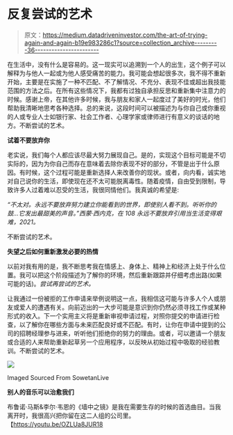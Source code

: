 # 反复尝试的艺术

> 原文：<https://medium.datadriveninvestor.com/the-art-of-trying-again-and-again-b19e983286c1?source=collection_archive---------36----------------------->

在生活中，没有什么是容易的。这一现实可以追溯到一个人的出生，这个例子可以解释为与他人一起或为他人感受痛苦的能力。我可能会想起很多次，我不得不重新开始，主要是在实施了一种不匹配、不了解情况、不充分、表现不佳或超出我技能范围的方法之后。在所有这些情况下，我都有过独自承担反思和重新集中注意力的时候。感谢上帝，在其他许多时候，我与朋友和家人一起度过了美好的时光，他们帮助我清晰地思考各种选择。总的来说，这段时间可以被描述为与你自己或你重视的人或专业人士如银行家、社会工作者、心理学家或律师进行有意义的谈话的地方。不断尝试的艺术。

**试着不要放弃你**

老实说，我们每个人都应该尽最大努力展现自己。是的，实现这个目标可能是不切实际的，因为为你自己而存在意味着去除你表现不好的部分，不管是出于什么原因。有时候，这个过程可能是重新选择人来改善你的现状。或者，向内看，诚实地对自己说你的生活，即使现在还不太可能脱离毒性。随着疫情，自由受到限制，导致许多人过着难以忍受的生活，我很同情他们。我真诚的希望是:

*“不太对。永远不要放弃努力建立你能看到的世界，即使别人看不到。听听你的鼓…它发出最甜美的声音。”西蒙·西内克，在 108 永远不要放弃引用当生活变得艰难，2021。*

不断尝试的艺术。

**失望之后如何重新激发必要的热情**

以前对我有用的是，我不断思考我在情感上、身体上、精神上和经济上处于什么位置。我可以把这个阶段描述为了解你的环境，然后重新跟踪并仔细考虑出路(如果可能的话)。*尝试再尝试的艺术。*

让我通过一份被拒的工作申请来举例说明这一点，我相信这可能与许多人个人或朋友或爱人的遭遇有关。向前迈出的一大步可能是意识到你仍然必须寻找工作或某种形式的收入。下一个实用主义将是重新审视申请过程，对照你提交的申请进行检查，以了解你在哪些方面与未来匹配良好或不匹配。有时，让你在申请中提到的公司的招聘经理参与进来，听听他们拒绝你的努力的理由。或者，可以邀请一个朋友或合适的人来帮助重新起草另一个应用程序，以反映从初始过程中吸取的经验教训。不断尝试的艺术。

![](img/2c3a124ed15be8a388e3166fd181422f.png)

Imaged Sourced From SowetanLive

**别人的音乐可以治愈我们**

布鲁诺·马斯&李尔·韦恩的《墙中之镜》是我在需要生存的时候的首选曲目。当我离开时，我很高兴把你留在这二人组的公司里。【https://youtu.be/OZLUa8JUR18 